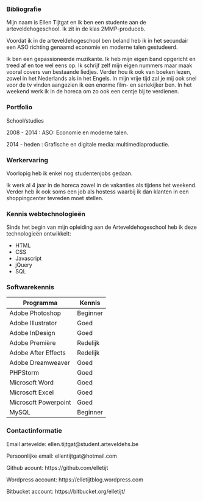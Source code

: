<h3> Bibliografie </h3>
<p> Mijn naam is Ellen Tijtgat en ik ben een studente aan de arteveldehogeschool. Ik zit in de klas 2MMP-produceb.  </p>
<p> Voordat ik in de arteveldehogeschool ben beland heb ik in het secundair een ASO richting genaamd economie en moderne talen gestudeerd. </p>

<p> Ik ben een gepassioneerde muzikante. Ik heb mijn eigen band opgericht en treed af en toe wel eens op. 
Ik schrijf zelf mijn eigen nummers maar maak vooral covers van bestaande liedjes. Verder hou ik ook van boeken lezen, 
zowel in het Nederlands als in het Engels. In mijn vrije tijd zal je mij ook snel voor de tv vinden aangezien ik 
een enorme film- en seriekijker ben. In het weekend werk ik in de horeca om zo ook een centje bij te verdienen. 
 </p>

 
 
 <h3> Portfolio </h3>
<p> School/studies </p>
<p> 2008 - 2014 : ASO: Economie en moderne talen. 
<p> 2014 - heden : Grafische en digitale media: multimediaproductie. </p>

 <h3> Werkervaring </h3> 
 <p> Voorlopig heb ik enkel nog studentenjobs gedaan. </p>
 <p> Ik werk al 4 jaar in de horeca zowel in de vakanties als tijdens het weekend. Verder heb ik ook soms een job als hostess
 waarbij ik dan klanten in een shoppingcenter tevreden moet stellen. </p> 
 
 
 <h3> Kennis webtechnologieën </h3>
 <p> 
 Sinds het begin van mijn opleiding aan de Arteveldehogeschool heb ik deze technologieën ontwikkelt:
 <ul>
 		<li> HTML </li>
		<li> CSS </li>
		<li> Javascript </li> 
		<li> jQuery </li>
		<li> SQL </li>

 </ul>
 
 </p>
 
 <h3> Softwarekennis </h3>
 
<table> 
	<thead>
		<th> Programma </th> 
		<th> Kennis </th>
	</thead>
	<tbody>
		<tr> 
			<td> Adobe Photoshop </td>
			<td> Beginner </td>
		</tr>
		<tr> 
			<td> Adobe Illustrator </td>
			<td> Goed </td>
		</tr>
		<tr> 
			<td> Adobe InDesign </td>
			<td> Goed </td>
		</tr>
		<tr> 
			<td> Adobe Première </td>
			<td> Redelijk </td>
		</tr>
		<tr> 
			<td> Adobe After Effects </td>
			<td> Redelijk </td>
		</tr>
		<tr> 
			<td> Adobe Dreamweaver </td>
			<td> Goed </td>
		</tr>
		<tr> 
			<td> PHPStorm </td>
			<td> Goed </td>
		</tr>
		<tr> 
			<td> Microsoft Word </td>
			<td> Goed </td>
		</tr>
		<tr> 
			<td> Microsoft Excel </td>
			<td> Goed </td>
		</tr>
		<tr> 
			<td> Microsoft Powerpoint  </td>
			<td> Goed </td>
		</tr>
		<tr> 
			<td> MySQL </td>
			<td> Beginner </td>
		</tr>
	</tbody>

</table>

<h3>Contactinformatie </h3>
<p> Email artevelde: ellen.tijtgat@student.arteveldehs.be </p>
<p> Persoonlijke email: ellentijtgat@hotmail.com </p>
<p> Github acount: https://github.com/elletijt </p>
<p> Wordpress account: https://elletijtblog.wordpress.com </p>
<p> Bitbucket account: https://bitbucket.org/elletijt/ </p>
